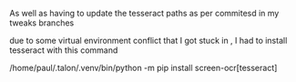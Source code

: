 As well as having to update the tesseract paths as per commitesd in my tweaks branches

 due to some virtual environment conflict that I got stuck in , I had to install tesseract with this command


 /home/paul/.talon/.venv/bin/python -m pip  install screen-ocr[tesseract]
